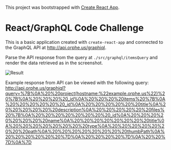 This project was bootstrapped with [Create React App](https://github.com/facebookincubator/create-react-app).

# React/GraphQL Code Challenge

This is a basic application created with `create-react-app` and connected to the GraphQL API at http://api.orphe.us/graphiql.


Parse the API response from the query at `./src/graphql/itemsQuery` and render the data retrieved as in the screenshot.

![Result](http://gitlab.archimedes.digital/archimedes/code-challenge-react/raw/master/Screenshot.png "Result")


Example response from API can be viewed with the following query: http://api.orphe.us/graphiql?query=%7B%0A%20%20project(hostname:%22example.orphe.us%22)%20%7B%0A%20%20%20%20_id%0A%20%20%20%20items%20%7B%0A%20%20%20%20%20%20_id%0A%20%20%20%20%20%20title%0A%20%20%20%20%20%20description%0A%20%20%20%20%20%20files%20%7B%0A%20%20%20%20%20%20%20%20_id%0A%20%20%20%20%20%20%20%20name%0A%20%20%20%20%20%20%20%20title%0A%20%20%20%20%20%20%20%20type%0A%20%20%20%20%20%20%20%20path%0A%20%20%20%20%20%20%20%20thumbPath%0A%20%20%20%20%20%20%7D%0A%20%20%20%20%7D%0A%20%20%7D%0A%7D
